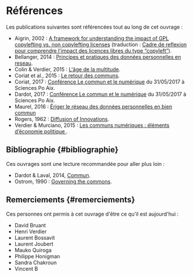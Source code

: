 # Références

Les publications suivantes sont référencées tout au long de cet ouvrage :

- Aigrin, 2002 : [A framework for understanding the impact of GPL copylefting vs. non copylefting licenses](http://flosshub.org/system/files/aigrain2.pdf) \(traduction : [Cadre de reflexion pour comprendre l'impact des licences libres du type “copyleft”](http://www.univ-paris1.fr/diplomes/master-droit-du-numerique/bibliotheque-numerique-du-droit-de-ladministration-electronique/tic/informatique/logiciel-libre/cadre-de-reflexion-pour-comprendre-limpact-des-licences-libres-du-type-copyleft/)\).
- Bellanger, 2014 : [Principes et pratiques des données personnelles en reseau](http://pierrebellanger.skyrock.com/3231110655-Principes-et-pratiques-des-donnees-personnelles-en-reseau.html).
- Colin & Verdier, 2015 : [L'âge de la multitude](http://www.armand-colin.com/lage-de-la-multitude-2e-ed-entreprendre-et-gouverner-apres-la-revolution-numerique-9782200601447).
- Coriat et al., 2015 : [Le retour des communs](http://www.editionslesliensquiliberent.fr/livre-Le_retour_des_communs-9791020902726-1-1-0-1.html).
- Coriat, 2017 : [Conférence Le commun et le numérique](http://www.sciencespo-aix.fr/agenda/?date=2017-05) du 31/05/2017 à Sciences Po Aix.
- Dardot, 2017 : [Conférence Le commun et le numérique](http://www.sciencespo-aix.fr/agenda/?date=2017-05) du 31/05/2017 à Sciences Po Aix.
- Maurel, 2016 : [Ériger le réseau des données personnelles en bien commun](https://scinfolex.com/2016/01/15/eriger-le-reseau-des-donnees-personnelles-en-bien-commun/)
- Rogers, 1962 : [Diffusion of Innovations](https://books.google.fr/books?hl=fr&lr=&id=v1ii4QsB7jIC&oi=fnd&pg=PR15&ots=DLTtqKQq5S&sig=G_TqKjU7inkJwc3iwg_KuIJEiTU).
- Verdier & Murciano, 2015 : [Les communs numériques : éléments d’économie politique
](http://events.chairefdd.org/wp-content/uploads/2016/04/CAHIER_FDD_69.pdf).

## Bibliographie {#bibliographie}

Ces ouvrages sont une lecture recommandée pour aller plus loin :

- Dardot &amp; Laval, 2014, [Commun](http://www.editionsladecouverte.fr/catalogue/index-commun-9782707169389.html).
- Ostrom, 1990 : [Governing the commons](http://www.wtf.tw/ref/ostrom_1990.pdf).

## Remerciements {#remerciements}

Ces personnes ont permis à cet ouvrage d'être ce qu'il est aujourd'hui :

- David Bruant
- Henri Verdier
- Laurent Bossavit
- Laurent Joubert
- Mauko Quiroga
- Philippe Honigman
- Sandra Chakroun
- Vincent B